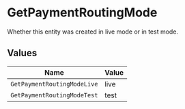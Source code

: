 # GetPaymentRoutingMode

Whether this entity was created in live mode or in test mode.


## Values

| Name                        | Value                       |
| --------------------------- | --------------------------- |
| `GetPaymentRoutingModeLive` | live                        |
| `GetPaymentRoutingModeTest` | test                        |